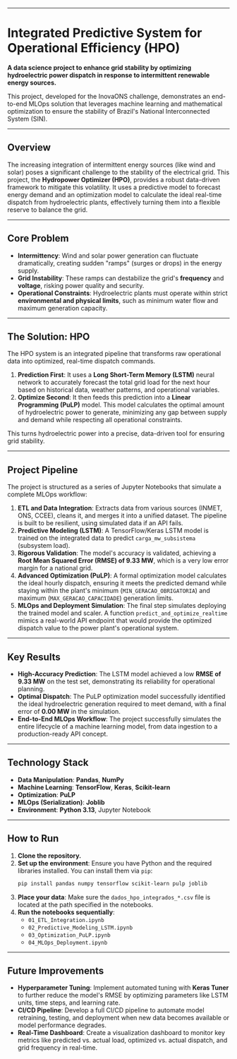-----

# Integrated Predictive System for Operational Efficiency (HPO)

**A data science project to enhance grid stability by optimizing hydroelectric power dispatch in response to intermittent renewable energy sources.**

This project, developed for the InovaONS challenge, demonstrates an end-to-end MLOps solution that leverages machine learning and mathematical optimization to ensure the stability of Brazil's National Interconnected System (SIN).

-----

##  Overview

The increasing integration of intermittent energy sources (like wind and solar) poses a significant challenge to the stability of the electrical grid. This project, the **Hydropower Optimizer (HPO)**, provides a robust data-driven framework to mitigate this volatility. It uses a predictive model to forecast energy demand and an optimization model to calculate the ideal real-time dispatch from hydroelectric plants, effectively turning them into a flexible reserve to balance the grid.

-----

##  Core Problem

  * **Intermittency**: Wind and solar power generation can fluctuate dramatically, creating sudden "ramps" (surges or drops) in the energy supply.
  * **Grid Instability**: These ramps can destabilize the grid's **frequency** and **voltage**, risking power quality and security.
  * **Operational Constraints**: Hydroelectric plants must operate within strict **environmental and physical limits**, such as minimum water flow and maximum generation capacity.

-----

##  The Solution: HPO

The HPO system is an integrated pipeline that transforms raw operational data into optimized, real-time dispatch commands.

1.   **Prediction First**: It uses a **Long Short-Term Memory (LSTM)** neural network to accurately forecast the total grid load for the next hour based on historical data, weather patterns, and operational variables.
2.   **Optimize Second**: It then feeds this prediction into a **Linear Programming (PuLP)** model. This model calculates the optimal amount of hydroelectric power to generate, minimizing any gap between supply and demand while respecting all operational constraints.

This turns hydroelectric power into a precise, data-driven tool for ensuring grid stability.

-----

##  Project Pipeline

The project is structured as a series of Jupyter Notebooks that simulate a complete MLOps workflow:

1.  **ETL and Data Integration**: Extracts data from various sources (INMET, ONS, CCEE), cleans it, and merges it into a unified dataset. The pipeline is built to be resilient, using simulated data if an API fails.
2.  **Predictive Modeling (LSTM)**: A TensorFlow/Keras LSTM model is trained on the integrated data to predict `carga_mw_subsistema` (subsystem load).
3.  **Rigorous Validation**: The model's accuracy is validated, achieving a **Root Mean Squared Error (RMSE) of 9.33 MW**, which is a very low error margin for a national grid.
4.  **Advanced Optimization (PuLP)**: A formal optimization model calculates the ideal hourly dispatch, ensuring it meets the predicted demand while staying within the plant's minimum (`MIN_GERACAO_OBRIGATORIA`) and maximum (`MAX_GERACAO_CAPACIDADE`) generation limits.
5.  **MLOps and Deployment Simulation**: The final step simulates deploying the trained model and scaler. A function `predict_and_optimize_realtime` mimics a real-world API endpoint that would provide the optimized dispatch value to the power plant's operational system.

-----

##  Key Results

  * **High-Accuracy Prediction**: The LSTM model achieved a low **RMSE of 9.33 MW** on the test set, demonstrating its reliability for operational planning.
  * **Optimal Dispatch**: The PuLP optimization model successfully identified the ideal hydroelectric generation required to meet demand, with a final error of **0.00 MW** in the simulation.
  * **End-to-End MLOps Workflow**: The project successfully simulates the entire lifecycle of a machine learning model, from data ingestion to a production-ready API concept.

-----

##  Technology Stack

  * **Data Manipulation**: **Pandas**, **NumPy**
  * **Machine Learning**: **TensorFlow**, **Keras**, **Scikit-learn**
  * **Optimization**: **PuLP**
  * **MLOps (Serialization)**: **Joblib**
  * **Environment**: **Python 3.13**, Jupyter Notebook

-----

##  How to Run

1.  **Clone the repository.**
2.  **Set up the environment**: Ensure you have Python and the required libraries installed. You can install them via `pip`:
    ```bash
    pip install pandas numpy tensorflow scikit-learn pulp joblib
    ```
3.  **Place your data**: Make sure the `dados_hpo_integrados_*.csv` file is located at the path specified in the notebooks.
4.  **Run the notebooks sequentially**:
      * `01_ETL_Integration.ipynb`
      * `02_Predictive_Modeling_LSTM.ipynb`
      * `03_Optimization_PuLP.ipynb`
      * `04_MLOps_Deployment.ipynb`

-----

##  Future Improvements

  * **Hyperparameter Tuning**: Implement automated tuning with **Keras Tuner** to further reduce the model's RMSE by optimizing parameters like LSTM units, time steps, and learning rate.
  * **CI/CD Pipeline**: Develop a full CI/CD pipeline to automate model retraining, testing, and deployment when new data becomes available or model performance degrades.
  * **Real-Time Dashboard**: Create a visualization dashboard to monitor key metrics like predicted vs. actual load, optimized vs. actual dispatch, and grid frequency in real-time.
